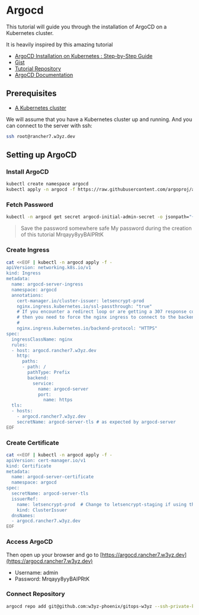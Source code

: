 # Argocd

This tutorial will guide you through the installation of ArgoCD on a Kubernetes cluster.

It is heavily inspired by this amazing tutorial

- [ArgoCD Installation on Kubernetes : Step-by-Step Guide](https://www.youtube.com/watch?v=fBd_tz6BALU)
- [Gist](https://gist.github.com/dmancloud/7a024aa0e47fd39bd0db6e80a4aae842)
- [Tutorial Repository](https://github.com/dmancloud/argocd-tutorial)
- [ArgoCD Documentation](https://argo-cd.readthedocs.io/en/stable/getting_started/)

## Prerequisites

- [A Kubernetes cluster](../step-by-step/01-install-rancher.md)

We will assume that you have a Kubernetes cluster up and running.
And you can connect to the server with ssh:

```bash
ssh root@rancher7.w3yz.dev
```

## Setting up ArgoCD

### Install ArgoCD

```bash
kubectl create namespace argocd
kubectl apply -n argocd -f https://raw.githubusercontent.com/argoproj/argo-cd/stable/manifests/install.yaml
```

### Fetch Password

```bash
kubectl -n argocd get secret argocd-initial-admin-secret -o jsonpath="{.data.password}" | base64 -d
```

> Save the password somewhere safe
> My password during the creation of this tutorial
> Mrqayy8yyBAlPRtK

### Create Ingress

```bash
cat <<EOF | kubectl -n argocd apply -f -
apiVersion: networking.k8s.io/v1
kind: Ingress
metadata:
  name: argocd-server-ingress
  namespace: argocd
  annotations:
    cert-manager.io/cluster-issuer: letsencrypt-prod
    nginx.ingress.kubernetes.io/ssl-passthrough: "true"
    # If you encounter a redirect loop or are getting a 307 response code
    # then you need to force the nginx ingress to connect to the backend using HTTPS.
    #
    nginx.ingress.kubernetes.io/backend-protocol: "HTTPS"
spec:
  ingressClassName: nginx
  rules:
  - host: argocd.rancher7.w3yz.dev
    http:
      paths:
      - path: /
        pathType: Prefix
        backend:
          service:
            name: argocd-server
            port:
              name: https
  tls:
  - hosts:
    - argocd.rancher7.w3yz.dev
    secretName: argocd-server-tls # as expected by argocd-server
EOF
```

### Create Certificate

```bash
cat <<EOF | kubectl -n argocd apply -f -
apiVersion: cert-manager.io/v1
kind: Certificate
metadata:
  name: argocd-server-certificate
  namespace: argocd
spec:
  secretName: argocd-server-tls
  issuerRef:
    name: letsencrypt-prod  # Change to letsencrypt-staging if using the staging environment
    kind: ClusterIssuer
  dnsNames:
  - argocd.rancher7.w3yz.dev
EOF
```

### Access ArgoCD

Then open up your browser and go to [https://argocd.rancher7.w3yz.dev](https://argocd.rancher7.w3yz.dev)

- Username: admin
- Password: Mrqayy8yyBAlPRtK

### Connect Repository

```bash
argocd repo add git@github.com:w3yz-phoenix/gitops-w3yz --ssh-private-key-path ~/Downloads/id_ed25519
```
